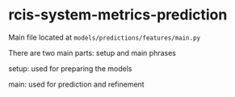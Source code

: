 # rcis-system-metrics-prediction 

Main file located at `models/predictions/features/main.py`

There are two main parts: setup and main phrases

setup: used for preparing the models

main: used for prediction and refinement